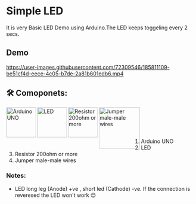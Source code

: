 # Simple LED
It is very Basic LED Demo using Arduino.The LED keeps toggeling every 2 secs.

## Demo
https://user-images.githubusercontent.com/72309546/185811109-be51cf4d-eece-4c05-b7de-2a81b601edb6.mp4



## 🛠️ Comoponets:
<img align="left" alt="Arduino UNO" width="80px" src="https://upload.wikimedia.org/wikipedia/commons/thumb/3/38/Arduino_Uno_-_R3.jpg/220px-Arduino_Uno_-_R3.jpg" draggable="false"/>
 
 <img align="left" alt="LED" width="80px" src="https://media.istockphoto.com/vectors/red-led-icon-on-white-background-led-sign-light-emitting-diode-flat-vector-id886019460?k=20&m=886019460&s=170667a&w=0&h=m9Nty9VBLojMhEqKjtOZBZfNjjoZvw39a766V7jeGdY=" draggable="false"/>
    
<img align="left" alt="Resistor 200ohm or more" width="80px" src="https://ielectrony-com.b-cdn.net/wp-content/uploads/2018/09/220-resistor-1-tolerance-True.png" draggable="false"/>
   
<img align="left" alt="Jumper male-male wires" width="110px" src="https://potentiallabs.com/cart/image/cache/catalog/nov-dec/m-m-800x600.jpg" draggable="false"/>
 
 <br><br><br><br>
 
 <ol>
 <li>Arduino UNO</li>
 <li>LED</li>
 <li>Resistor 200ohm or more</li>
 <li>Jumper male-male wires</li>
 </ol>

### Notes:
<ul>
<li>LED long leg (Anode) +ve  ,  short led (Cathode) -ve.    If the connection is reveresed the LED won't work 😊</li>
</ul>
